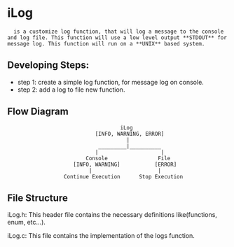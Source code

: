 # iLog
      is a customize log function, that will log a message to the console and log file. This function will use a low level output **STDOUT** for message log. This function will run on a **UNIX** based system.

## Developing Steps:
- step 1: create a simple log function, for message log on console.
- step 2: add a log to file new function.

## Flow Diagram

                                        iLog
                                [INFO, WARNING, ERROR]
                                          |
                                 _________|__________
                                |                    |
                             Console                File
                         [INFO, WARNING]           [ERROR]
                              |                     |
                      Continue Execution      Stop Execution

## File Structure
iLog.h: This header file contains the necessary definitions like(functions, enum, etc...).

iLog.c: This file contains the implementation of the logs function.
